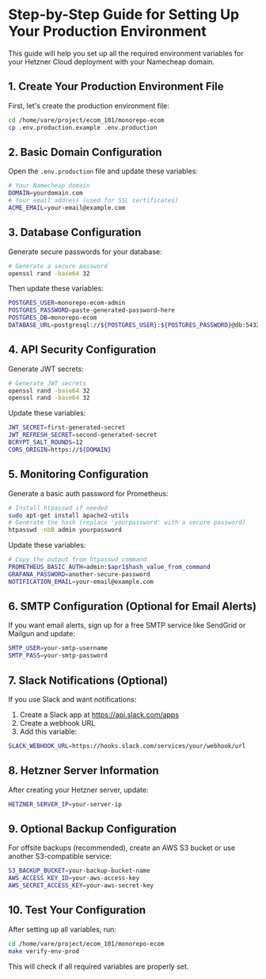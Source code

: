 # Step-by-Step Guide for Setting Up Your Production Environment

This guide will help you set up all the required environment variables for your Hetzner Cloud deployment with your Namecheap domain.

## 1. Create Your Production Environment File

First, let's create the production environment file:

```bash
cd /home/vare/project/ecom_101/monorepo-ecom
cp .env.production.example .env.production
```

## 2. Basic Domain Configuration

Open the `.env.production` file and update these variables:

```bash
# Your Namecheap domain
DOMAIN=yourdomain.com
# Your email address (used for SSL certificates)
ACME_EMAIL=your-email@example.com
```

## 3. Database Configuration

Generate secure passwords for your database:

```bash
# Generate a secure password
openssl rand -base64 32
```

Then update these variables:

```bash
POSTGRES_USER=monorepo-ecom-admin
POSTGRES_PASSWORD=paste-generated-password-here
POSTGRES_DB=monorepo-ecom
DATABASE_URL=postgresql://${POSTGRES_USER}:${POSTGRES_PASSWORD}@db:5432/${POSTGRES_DB}?connection_limit=20&pool_timeout=20
```

## 4. API Security Configuration

Generate JWT secrets:

```bash
# Generate JWT secrets
openssl rand -base64 32
openssl rand -base64 32
```

Update these variables:

```bash
JWT_SECRET=first-generated-secret
JWT_REFRESH_SECRET=second-generated-secret
BCRYPT_SALT_ROUNDS=12
CORS_ORIGIN=https://${DOMAIN}
```

## 5. Monitoring Configuration

Generate a basic auth password for Prometheus:

```bash
# Install htpasswd if needed
sudo apt-get install apache2-utils
# Generate the hash (replace 'yourpassword' with a secure password)
htpasswd -nbB admin yourpassword
```

Update these variables:

```bash
# Copy the output from htpasswd command
PROMETHEUS_BASIC_AUTH=admin:$apr1$hash_value_from_command
GRAFANA_PASSWORD=another-secure-password
NOTIFICATION_EMAIL=your-email@example.com
```

## 6. SMTP Configuration (Optional for Email Alerts)

If you want email alerts, sign up for a free SMTP service like SendGrid or Mailgun and update:

```bash
SMTP_USER=your-smtp-username
SMTP_PASS=your-smtp-password
```

## 7. Slack Notifications (Optional)

If you use Slack and want notifications:
1. Create a Slack app at https://api.slack.com/apps
2. Create a webhook URL
3. Add this variable:

```bash
SLACK_WEBHOOK_URL=https://hooks.slack.com/services/your/webhook/url
```

## 8. Hetzner Server Information

After creating your Hetzner server, update:

```bash
HETZNER_SERVER_IP=your-server-ip
```

## 9. Optional Backup Configuration

For offsite backups (recommended), create an AWS S3 bucket or use another S3-compatible service:

```bash
S3_BACKUP_BUCKET=your-backup-bucket-name
AWS_ACCESS_KEY_ID=your-aws-access-key
AWS_SECRET_ACCESS_KEY=your-aws-secret-key
```

## 10. Test Your Configuration

After setting up all variables, run:

```bash
cd /home/vare/project/ecom_101/monorepo-ecom
make verify-env-prod
```

This will check if all required variables are properly set.
